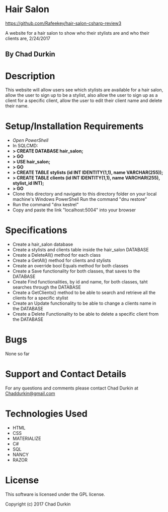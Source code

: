# Hair Salon

https://github.com/Rafeekey/hair-salon-csharp-review3

A website for a hair salon to show who their stylists are and who their clients are, 2/24/2017

## By Chad Durkin

# Description

This website will allow users see which stylists are available for a hair salon, allow the user to sign up to be a stylist, also allow the user to sign up as a client for a specific client, allow the user to edit their client name and delete their name.

# Setup/Installation Requirements

* _Open PowerShell_
* In SQLCMD:
* __> CREATE DATABASE hair_salon;__
* __> GO__
* __> USE hair_salon;__
* __> GO__
* __> CREATE TABLE stylists (id INT IDENTITY(1,1), name VARCHAR(255));__
* __> CREATE TABLE clients (id INT IDENTITY(1,1), name VARCHAR(255), stylist_id INT);__
* __> GO__
* Clone this directory and navigate to this directory folder on your local machine's Windows PowerShell Run the command "dnu restore"
* Run the command "dnx kestrel"
* Copy and paste the link "localhost:5004" into your browser

# Specifications

* Create a hair_salon database
* Create a stylists and clients table inside the hair_salon DATABASE
* Create a DeleteAll() method for each class
* Create a GetAll() method for clients and stylists
* Create an override bool Equals method for both classes
* Create a Save functionality for both classes, that saves to the DATABASE
* Create Find functionalities, by id and name, for both classes, taht searches through the DATABASE
* Create a GetClients() method to be able to search and retrieve all the clients for a specific stylist
* Create an Update functionality to be able to change a clients name in the DATABASE
* Create a Delete Functionality to be able to delete a specific client from the DATABASE

# Bugs

None so far

# Support and Contact Details

For any questions and comments please contact Chad Durkin at Chaddurkin@gmail.com

# Technologies Used

* HTML
* CSS
* MATERIALIZE
* C#
* SQL
* NANCY
* RAZOR

# License

This software is licensed under the GPL license.

Copyright (c) 2017 Chad Durkin
